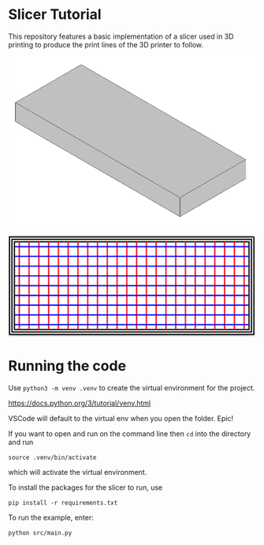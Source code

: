 # Slicer Tutorial

This repository features a basic implementation of a slicer used in 3D printing to produce the print lines of the 3D printer to follow.

![](figs/beam_stl.png)

![](figs/final.png)

# Running the code

Use `python3 -m venv .venv` to create the virtual environment for the project.

https://docs.python.org/3/tutorial/venv.html

VSCode will default to the virtual env when you open the folder. Epic!



If you want to open and run on the command line then `cd` into the directory and run

```
source .venv/bin/activate
```

which will activate the virtual environment.


To install the packages for the slicer to run, use

```
pip install -r requirements.txt
```

To run the example, enter:

```
python src/main.py
```
